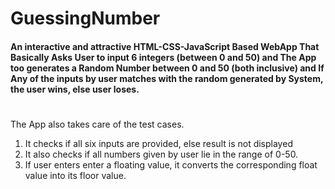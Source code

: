 # GuessingNumber
#### An interactive and attractive HTML-CSS-JavaScript Based WebApp That Basically Asks User to input 6 integers (between 0 and 50) and The App too generates a Random Number between 0 and 50 (both inclusive) and If Any of the inputs by user matches with the random generated by System, the user wins, else user loses.

#
The App also takes care of the test cases.
1) It checks if all six inputs are provided, else result is not displayed
2) It also checks if all numbers given by user lie in the range of 0-50.
3) If user enters enter a floating value, it converts the corresponding float value into its floor value.
